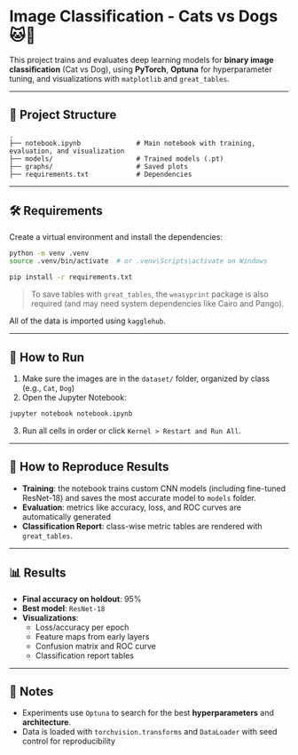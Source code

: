 # Image Classification - Cats vs Dogs 🐱🐶

This project trains and evaluates deep learning models for **binary image classification** (Cat vs Dog), using **PyTorch**, **Optuna** for hyperparameter tuning, and visualizations with `matplotlib` and `great_tables`.

---

## 📁 Project Structure

```
.
├── notebook.ipynb              # Main notebook with training, evaluation, and visualization
├── models/                     # Trained models (.pt)
├── graphs/                     # Saved plots
├── requirements.txt            # Dependencies
```

---

## 🛠️ Requirements

Create a virtual environment and install the dependencies:

```bash
python -m venv .venv
source .venv/bin/activate  # or .venv\Scripts\activate on Windows

pip install -r requirements.txt
```

> To save tables with `great_tables`, the `weasyprint` package is also required (and may need system dependencies like Cairo and Pango).

All of the data is imported using `kagglehub`.

---

## 🚀 How to Run

1. Make sure the images are in the `dataset/` folder, organized by class (e.g., `Cat`, `Dog`)
2. Open the Jupyter Notebook:

```bash
jupyter notebook notebook.ipynb
```

3. Run all cells in order or click `Kernel > Restart and Run All`.

---

## 🔄 How to Reproduce Results

- **Training**: the notebook trains custom CNN models (including fine-tuned ResNet-18) and saves the most accurate model to `models` folder.
- **Evaluation**: metrics like accuracy, loss, and ROC curves are automatically generated
- **Classification Report**: class-wise metric tables are rendered with `great_tables`.

---

## 📊 Results

- **Final accuracy on holdout**: 95%
- **Best model**: `ResNet-18`
- **Visualizations**:
  - Loss/accuracy per epoch
  - Feature maps from early layers
  - Confusion matrix and ROC curve
  - Classification report tables

---

## 📌 Notes

- Experiments use `Optuna` to search for the best **hyperparameters** and **architecture**.
- Data is loaded with `torchvision.transforms` and `DataLoader` with seed control for reproducibility